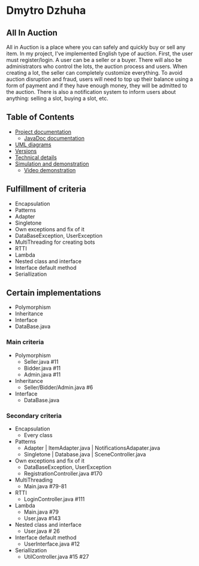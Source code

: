 # Dmytro Dzhuha

## All In Auction

All in Auction is a place where you can safely and quickly buy or sell any item.
In my project, I've implemented English type of auction. First, the user must register/login. A user can be a seller or a buyer. There will also be administrators who control the lots, the auction process and users. When creating a lot, the seller can completely customize everything. To avoid auction disruption and fraud, users will need to top up their balance using a form of payment and if they have enough money, they will be admitted to the auction. There is also a notification system to inform users about anything: selling a slot, buying a slot, etc.

## Table of Contents

* [Project documentation](Documentation/000_project_documentation.md)
  * [JavaDoc documentation](Documentation/JavaDoc)
* [UML diagrams](Documentation/001_uml_diagrams.md)
* [Versions](Documentation/002_versions.md)
* [Technical details](Documentation/003_tech_details.md)
* [Simulation and demonstration](Documentation/004_simulation_and_demonstration.md)
  * [Video demonstration](Documentation/004_simulation_and_demonstration.md)

## Fulfillment of criteria
- Encapsulation
- Patterns
 - Adapter
 - Singletone 
- Own exceptions and fix of it
 - DataBaseException, UserException
- MultiThreading for creating bots
- RTTI
- Lambda
- Nested class and interface
- Interface default method
- Seriallization

## Certain implementations

* Polymorphism
* Inheritance
* Interface
 * DataBase.java

### Main criteria

* Polymorphism
  * Seller.java #11
  * Bidder.java #11
  * Admin.java #11
* Inheritance
  * Seller/Bidder/Admin.java #6
* Interface
  * DataBase.java

### Secondary criteria

* Encapsulation
  * Every class 
* Patterns
  * Adapter | ItemAdapter.java | NotificationsAdapater.java
  * Singletone | Database.java | SceneController.java
* Own exceptions and fix of it
  * DataBaseException, UserException 
  * RegistrationController.java #170
* MultiThreading
  * Main.java #79-81 
* RTTI
  * LoginController.java #111 
* Lambda
  * Main.java #79
  * User.java #143
* Nested class and interface
  * User.java # 26 
* Interface default method
  * UserInterface.java #12
* Seriallization
  * UtilController.java #15 #27
